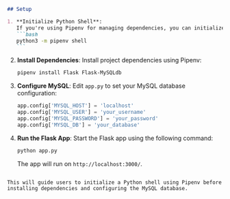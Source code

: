 ````markdown
## Setup

1. **Initialize Python Shell**:
   If you're using Pipenv for managing dependencies, you can initialize a Python shell using the following command:
   ```bash
   python3 -m pipenv shell
   ```
````

2. **Install Dependencies**:
   Install project dependencies using Pipenv:

   ```bash
   pipenv install Flask Flask-MySQLdb
   ```

3. **Configure MySQL**:
   Edit `app.py` to set your MySQL database configuration:

   ```python
   app.config['MYSQL_HOST'] = 'localhost'
   app.config['MYSQL_USER'] = 'your_username'
   app.config['MYSQL_PASSWORD'] = 'your_password'
   app.config['MYSQL_DB'] = 'your_database'
   ```

4. **Run the Flask App**:
   Start the Flask app using the following command:
   ```bash
   python app.py
   ```
   The app will run on `http://localhost:3000/`.

```

This will guide users to initialize a Python shell using Pipenv before installing dependencies and configuring the MySQL database.
```
